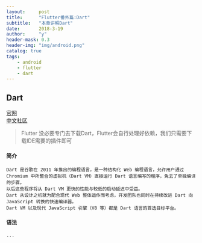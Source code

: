 ```yaml
---
layout:     post
title:      "Flutter番外篇:Dart"
subtitle:   "本章讲解Dart"
date:       2018-3-19
author:     "y"
header-mask: 0.3
header-img: "img/android.png"
catalog: true
tags:
    - android
    - flutter
    - dart
---
```

## Dart

[官网](hhttps://www.dartlang.org/)<br>
[中文社区](http://www.cndartlang.com/)<br>


> Flutter 没必要专门去下载Dart，Flutter会自行处理好依赖，我们只需要下载IDE需要的插件即可


#### 简介

    Dart 是谷歌在 2011 年推出的编程语言，是一种结构化 Web 编程语言，允许用户通过 Chromium 中所整合的虚拟机（Dart VM）直接运行 Dart 语言编写的程序，免去了单独编译的步骤。
    以后这些程序将从 Dart VM 更快的性能与较低的启动延迟中受益。
    Dart 从设计之初就为配合现代 Web 整体运作而考虑，开发团队也同时在持续改进 Dart 向 JavaScript 转换的快速编译器。
    Dart VM 以及现代 JavaScript 引擎（V8 等）都是 Dart 语言的首选目标平台。

#### 语法


    ...


